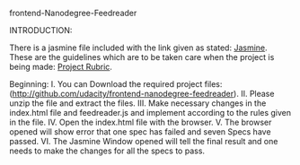 frontend-Nanodegree-Feedreader

INTRODUCTION:

There is a jasmine file included with the link given as stated: [Jasmine](http://jasmine.github.io/).
These are the guidelines which are to be taken care when the project is being made: [Project Rubric](https://review.udacity.com/#!/projects/3442558598/rubric).

Beginning:
I. You can Download the required project files:(http://github.com/udacity/frontend-nanodegree-feedreader).
II. Please unzip the file and extract the files.
III. Make necessary changes in the index.html file and feedreader.js and implement according to the rules given in the file.
IV. Open the index.html file with the browser.
V. The browser opened will show error that one spec has failed and seven Specs have passed.
VI. The Jasmine Window opened will tell the final result and one needs to make the changes for all the specs to pass.
